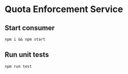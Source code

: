 # Quota Enforcement Service
## Start consumer
```shell
npm i && npm start
```

## Run unit tests
```shell
npm run test
```
